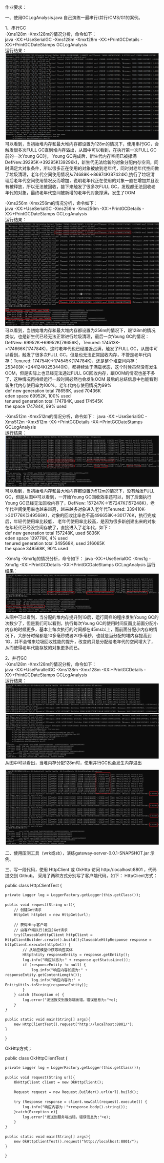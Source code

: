 
作业要求：


一、使用GCLogAnalysis.java 自己演练一遍串行/并行/CMS/G1的案例。

1、串行GC  
-Xms128m -Xmx128m的情况分析，命令如下：  
java -XX:+UseSerialGC -Xms128m -Xmx128m -XX:+PrintGCDetails -XX:+PrintGCDateStamps  GCLogAnalysis   
运行结果：  
![image](https://github.com/wenhui5628/JAVA-000/blob/main/Week_02/img/%E4%B8%B2%E8%A1%8CGC-128.PNG)  
可以看到，当初始堆内存和最大堆内存都设置为128m的情况下，使用串行GC，会触发很多次FULL GC直到堆内存溢出，从图中可以看到，在执行第一次FULL GC前的一次Young GC时，
Young GC完成后，新生代内存空间已被撑满DefNew:39295K->39295K(39296k)，新生代无法给新的对象分配内存空间，同时满足大对象条件，所以很多正在使用的对象被放到老年代，同时对老年代空间做了垃圾清理，老年代空间使用情况从74689K->86974K(87424K),执行了垃圾清理后老年代空间使用情况反而增加，说明老年代正在使用的对象一直在增加并且没有被释放，所以无法被回收，接下来触发了很多次FULL GC，发现都无法回收老年代的对象，最终老年代空间被新增的老年代对象撑满，发生了OOM

-Xms256m -Xmx256m的情况分析，命令如下：  
java -XX:+UseSerialGC -Xms256m -Xmx256m -XX:+PrintGCDetails -XX:+PrintGCDateStamps  GCLogAnalysis  
运行结果：  
![image](https://github.com/wenhui5628/JAVA-000/blob/main/Week_02/img/%E4%B8%B2%E8%A1%8CGC-256.png)  
可以看到，当初始堆内存和最大堆内存都设置为256m的情况下，跟128m的情况类似，也是新生代已经无法正常进行垃圾清理，最后一次Young GC的情况：DefNew: 69952K->69952K(78656K)，Tenured: 174513K->174666K(174784K)，这时老年代也已经接近占满，触发了FULL GC，从图中可以看到，触发了很多次FULL GC，但是也无法正常回收内存，不管是老年代内存：Tenured: 174754K->174545K(174784K)，还是整个堆空间内存：253408K->244124K(253440K)，都持续处于满载状态，这个时候虽然没有发生OOM，但是实际上也已经无法通过FULL GC回收内存，跟OOM的情况也差不多了，这种情况再持续运行一段时间必然也会发生OOM
最后的总结信息中也能看到新生代内存使用率为100%，老年代内存使用情况为99%  
def new generation   total 78656K, used 70436K  
eden space 69952K, 100% used  
tenured generation   total 174784K, used 174545K  
the space 174784K,  99% used  

-Xms512m -Xmx512m的情况分析，命令如下：
java -XX:+UseSerialGC -Xms512m -Xmx512m -XX:+PrintGCDetails -XX:+PrintGCDateStamps  GCLogAnalysis  
运行结果：  
![image](https://github.com/wenhui5628/JAVA-000/blob/main/Week_02/img/%E4%B8%B2%E8%A1%8CGC-512.png)  
可以看到，当初始堆内存和最大堆内存都设置为512m的情况下，没有触发FULL GC，但是从图中可以看到，一开始Young GC回收效率还可以，到了后面执行Young GC已经无法回收内存了，DefNew: 157247K->157247K(157248K)，老年代空间使用率也越来越高，越来越多对象进入老年代Tenured: 339410K->301776K(349568K)，对象的回收比率也不高496658K->301776K，执行完成后，年轻代使用率比较低，
老年代使用率比较高，是因为很多新创建出来的对象在年轻代已经没空间存放了，直接进入了老年代，如下：  
def new generation   total 157248K, used 5836K  
eden space 139776K,   4% used  
tenured generation   total 349568K, used 316065K  
the space 349568K,  90% used  

-Xms1g -Xmx1g的情况分析，命令如下：
java -XX:+UseSerialGC -Xms1g -Xmx1g -XX:+PrintGCDetails -XX:+PrintGCDateStamps  GCLogAnalysis
运行结果：  
![image](https://github.com/wenhui5628/JAVA-000/blob/main/Week_02/img/%E4%B8%B2%E8%A1%8CGC-1g.png)  
从图中可以看到，当分配的堆内存提升到1G后，运行同样的程序发生Young GC的次数少了，但是我们可以看到，执行每次Young GC的使用时间反而比前面分配小内存的时候更多，基本上每次执行的时间都在45ms以上，而前面分配小内存的情况下，大部分时候都是10多毫秒或者20多毫秒，也就是当分配的堆内存提高到1G，并不会带来垃圾回收性能的提升，改变的只是分配给老年代的空间增大了，从而使得老年代能存放的对象更多而已。

2、并行GC  
-Xms128m -Xmx128m的情况分析，命令如下：  
java -XX:+UseParallelGC -Xms128m -Xmx128m  -XX:+PrintGCDetails -XX:+PrintGCDateStamps GCLogAnalysis  
运行结果：  
![image](https://github.com/wenhui5628/JAVA-000/blob/main/Week_02/img/%E5%B9%B6%E8%A1%8CGC-128.PNG)  
![image](https://github.com/wenhui5628/JAVA-000/blob/main/Week_02/img/%E5%B9%B6%E8%A1%8CGC-128-2.PNG)  
从图中可以看出，当堆内存分配128m时，使用并行GC也会发生内存溢出

![image](https://github.com/wenhui5628/JAVA-000/blob/main/Week_02/img/%E5%B9%B6%E8%A1%8CGC-512.png)


二、使用压测工具（wrk或sb），演练gateway-server-0.0.1-SNAPSHOT.jar 示例。


三、写一段代码，使用 HttpClient 或 OkHttp 访问 http://localhost:8801 ，代码提交到 Github。
采用了两种方式分别写了客户端代码，如下：
HttpClient方式：


public class HttpClientTest {

    private Logger log = LoggerFactory.getLogger(this.getClass());

    public void request(String url){
        // 创建Get请求
        HttpGet httpGet = new HttpGet(url);

        // 获得Http客户端
        // 由客户端执行(发送)Get请求
        try(CloseableHttpClient httpClient = HttpClientBuilder.create().build();CloseableHttpResponse response = httpClient.execute(httpGet)) {
            // 从响应模型中获取响应实体
            HttpEntity responseEntity = response.getEntity();
            log.info("响应状态为:" + response.getStatusLine());
            if (responseEntity != null) {
                log.info("响应内容长度为:" + responseEntity.getContentLength());
                log.info("响应内容为:" + EntityUtils.toString(responseEntity));
            }
        } catch (Exception e) {
            log.error("发送报文到服务端出错，错误信息为:"+e);
        }
    }

    public static void main(String[] args){
        new HttpClientTest().request("http://localhost:8801/");
    }
}


OkHttp方式；

public class OkHttpClientTest {

    private Logger log = LoggerFactory.getLogger(this.getClass());

    public void request(String url){
        OkHttpClient client = new OkHttpClient();

        Request request = new Request.Builder().url(url).build();

        try (Response response = client.newCall(request).execute()) {
            log.info("响应内容为："+response.body().string());
        }catch(Exception e){
            log.error("发送到服务端出错，错误信息为:"+e);
        }
    }

    public static void main(String[] args){
        new OkHttpClientTest().request("http://localhost:8801/");
    }
}

